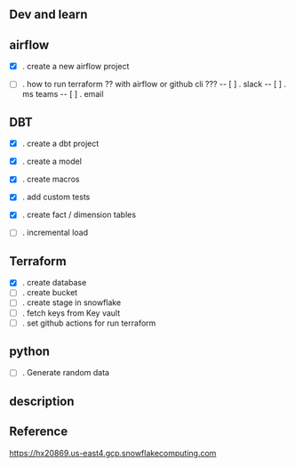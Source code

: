## Dev and learn

## airflow
- [x] . create a new airflow project
- [ ] . how to run terraform ?? with airflow or github cli ???
--  [ ] . slack
--  [ ] . ms teams
--  [ ] . email


## DBT
- [x] . create a dbt project
- [x] . create a model
- [x] . create macros
- [x] . add custom tests
- [x] . create fact / dimension tables
- [ ] . incremental load


## Terraform
- [x] . create database
- [ ] . create bucket
- [ ] . create stage in snowflake
- [ ] . fetch keys from Key vault
- [ ] . set github actions for run terraform

## python
- [ ] . Generate random data 


## description

## Reference
https://hx20869.us-east4.gcp.snowflakecomputing.com